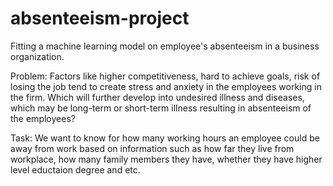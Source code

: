 # absenteeism-project
Fitting a machine learning model on  employee's absenteeism in a business organization.

Problem: Factors like higher competitiveness, hard to achieve goals, risk of losing the job tend to create stress and anxiety in the employees working in the firm. Which will further develop into undesired illness and diseases, which may be long-term or short-term illness resulting in absenteeism of the employees?

Task: We want to know for how many working hours an employee could be away from work based on information such as how far they live from workplace, how many family members they have, whether they have higher level eductaion degree and etc. 
